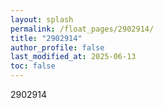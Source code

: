```yaml
---
layout: splash
permalink: /float_pages/2902914/
title: "2902914"
author_profile: false
last_modified_at: 2025-06-13
toc: false
---
```

 
2902914
